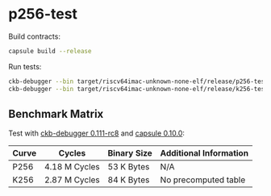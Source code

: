 # p256-test

Build contracts:

``` sh
capsule build --release
```

Run tests:

``` sh
ckb-debugger --bin target/riscv64imac-unknown-none-elf/release/p256-test
ckb-debugger --bin target/riscv64imac-unknown-none-elf/release/k256-test
```


## Benchmark Matrix
Test with [ckb-debugger 0.111-rc8](https://github.com/nervosnetwork/ckb-standalone-debugger/commit/75e81f9490d6186ad8d9accbf39040640fcac228)
and [capsule 0.10.0](https://github.com/nervosnetwork/capsule):

| Curve | Cycles | Binary Size | Additional Information |
|----------|----------|----------|-----------------------|
| P256     |  4.18 M Cycles  | 53 K Bytes  | N/A      |
| K256     |  2.87 M Cycles  | 84 K Bytes  | No precomputed table    |
